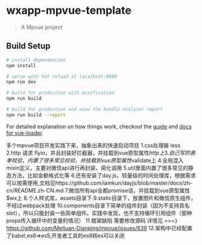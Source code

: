 # wxapp-mpvue-template

> A Mpvue project

## Build Setup

``` bash
# install dependencies
npm install

# serve with hot reload at localhost:8080
npm run dev

# build for production with minification
npm run build

# build for production and view the bundle analyzer report
npm run build --report
```

For detailed explanation on how things work, checkout the [guide](http://vuejs-templates.github.io/webpack/) and [docs for vue-loader](http://vuejs.github.io/vue-loader).

多个mpvue项目开发实践下来，抽象出来的快速启动项目
1.css处理器 less
2.http 请求 flyio，并且封装好拦截器，并挂载到vue原型属性$http上
3.自己写的表单校验，内置了很多常见校验，并挂载到vue原型属性$validate上
4.全局混入mixin定义，主要对微信api进行再封装，简化调用
5.util里面内置了很多常见的静态方法，比如金额格式化等
6.还有安装了day.js，轻量级的时间处理库，根据需求可以按需使用,文档见https://github.com/iamkun/dayjs/blob/master/docs/zh-cn/README.zh-CN.md
7.微信所有api全都promise话，并挂载到vue原型属性$wx上
8.个人样式库，assets目录下
9.static目录下，放置图片和微信原生组件，不经过webpack处理
10.components目录下简单的组件封装（因为不支持具名slot），所以只能封装一些简单组件。实践中发现，也不支持循环引用组件（那种props传入循环中的变量的情况）
11.框架缺陷 需要修改源码  详情见  ===》    https://github.com/Meituan-Dianping/mpvue/issues/639
12.架构中已经配置了babel,es6=>es5,开发者工具的es6转es可以关闭
